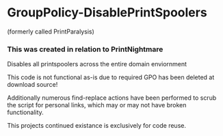 # GroupPolicy-DisablePrintSpoolers
(formerly called PrintParalysis)

### This was created in relation to PrintNightmare

Disables all printspoolers across the entire domain enviornment

This code is not functional as-is due to required GPO has been deleted at download source!

Additionally numerous find-replace actions have been performed to scrub the script for personal links, which may or may not have broken functionality. 

This projects continued existance is exclusively for code reuse.
